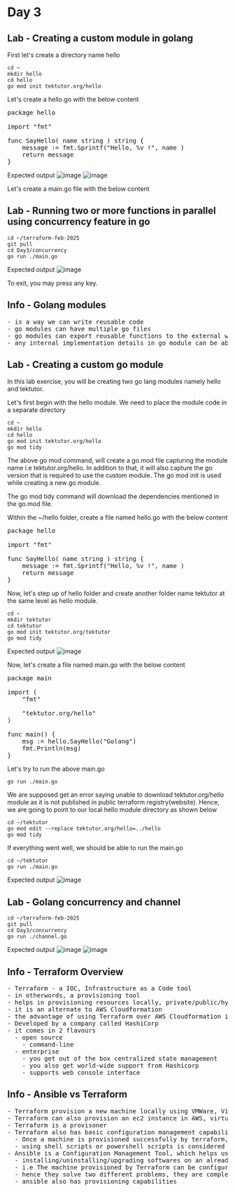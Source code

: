 # Day 3

## Lab - Creating a custom module in golang

First let's create a directory name hello
```
cd ~
mkdir hello
cd hello
go mod init tektutor.org/hello
```
Let's create a hello.go with the below content
<pre>
package hello

import "fmt"

func SayHello( name string ) string {
	message := fmt.Sprintf("Hello, %v !", name ) 
	return message
}
</pre>  

Expected output
![image](https://github.com/user-attachments/assets/7f56365c-e5af-45bb-b719-4c9247b472ff)
![image](https://github.com/user-attachments/assets/75e3fc7d-d153-43d4-a486-19049fa740c9)

Let's create a main.go file with the below content

## Lab - Running two or more functions in parallel using concurrency feature in go
```
cd ~/terraform-feb-2025
git pull
cd Day3/concurrency
go run ./main.go
```

Expected output
![image](https://github.com/user-attachments/assets/13516d7c-2cc1-4900-9183-1bf7c782eb3b)

To exit, you may press any key.

## Info - Golang modules
<pre>
- is a way we can write reusable code
- go modules can have multiple go files
- go modules can export reusable functions to the external world by ensure the function name first letter begins with Upper case
- any internal implementation details in go module can be abstracted by naming those functions with _ or by starting the function name with a lowercase character
</pre>

## Lab - Creating a custom go module

In this lab exercise, you will be creating two go lang modules namely hello and tektutor.

Let's first begin with the hello module. We need to place the module code in a separate directory
```
cd ~
mkdir hello
cd hello
go mod init tektutor.org/hello
go mod tidy
```
The above go mod command, will create a go.mod file capturing the module name i.e tektutor.org/hello.  In addition to that, it will also capture the go version that is required to use the custom module.  The go mod init is used while creating a new go module.

The go mod tidy command will download the dependencies mentioned in the go.mod file.

Within the ~/hello folder, create a file named hello.go with the below content
<pre>
package hello

import "fmt"

func SayHello( name string ) string {
	message := fmt.Sprintf("Hello, %v !", name ) 
	return message
}	
</pre>

Now, let's step up of hello folder and create another folder name tektutor at the same level as hello module.
```
cd ~
mkdir tektutor
cd tektutor
go mod init tektutor.org/tektutor
go mod tidy
```
Expected output
![image](https://github.com/user-attachments/assets/a222ca36-4c34-4060-9918-616b8a6a55bc)


Now, let's create a file named main.go with the below content
<pre>
package main 

import (
	"fmt"

	"tektutor.org/hello"
)

func main() {
	msg := hello.SayHello("Golang")
	fmt.Println(msg)
}	
</pre>

Let's try to run the above main.go
```
go run ./main.go
```
We are supposed get an error saying unable to download tektutor.org/hello module as it is not published in public terraform registry(website). Hence, we are going to point to our local hello module directory as shown below
```
cd ~/tektutor
go mod edit --replace tektutor.org/hello=../hello
go mod tidy
```

If everything went well, we should be able to run the main.go
```
cd ~/tektutor
go run ./main.go
```

Expected output
![image](https://github.com/user-attachments/assets/6cb4c9b1-7076-46ea-a2b8-1c6ab1b5e374)

## Lab - Golang concurrency and channel
```
cd ~/terraform-feb-2025
git pull
cd Day3/concurrency
go run ./channel.go
```

Expected output
![image](https://github.com/user-attachments/assets/6b10971d-d58b-4020-8766-358c2e403689)
![image](https://github.com/user-attachments/assets/f251a243-e445-40a4-962e-56ab8be8c369)

## Info - Terraform Overview
<pre>
- Terraform - a IOC, Infrastructure as a Code tool
- in otherwords, a provisioning tool
- helps in provisioning resources locally, private/public/hybrid cloud
- it is an alternate to AWS Cloudformation
- the advantage of using Terraform over AWS Cloudformation is, Terraform is cloud newtral(supports all public/private/hybrid cloud and locally too ), while Cloudformation supports only AWS
- Developed by a company called HashiCorp
- it comes in 2 flavours
  - open source
    - command-line
  - enterprise 
    - you get out of the box centralized state management
    - you also get world-wide support from Hashicorp 
    - supports web console interface
</pre>

## Info - Ansible vs Terraform
<pre>
- Terraform provision a new machine locally using VMWare, VirtualBox, Hyper-V, docker
- Terraform can also provision an ec2 instance in AWS, virtual machine in Azure, GCP, Digital Ocean, etc.,
- Terraform is a provisoner
- Terraform also has basic configuration management capabilities
  - Once a machine is provisioned successfully by terraform, terraform can invoke some shell scripts, power shells to further configure it
  - using shell scripts or powershell scripts is considered an imperative approach, not a declarative approach
- Ansible is a Configuration Management Tool, which helps us in
  - installing/uninstalling/upgrading softwares on an already provisioned machine
  - i.e The machine provisioned by Terraform can be configured further by Ansible
  - hence they solve two different problems, they are complementing tools not competing tools
  - ansible also has provisioning capabilities 	
</pre>
